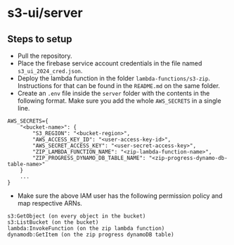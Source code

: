 # s3-ui/server

## Steps to setup

- Pull the repository.
- Place the firebase service account credentials in the file named `s3_ui_2024_cred.json`.
- Deploy the lambda function in the folder `lambda-functions/s3-zip`. Instructions for that can be found in the `README.md` on the same folder.
- Create an `.env` file inside the `server` folder with the contents in the following format. Make sure you add the whole `AWS_SECRETS` in a single line.

```
AWS_SECRETS={
    "<bucket-name>": {
        "S3_REGION": "<bucket-region>",
        "AWS_ACCESS_KEY_ID": "<user-access-key-id>",
        "AWS_SECRET_ACCESS_KEY": "<user-secret-access-key>",
        "ZIP_LAMBDA_FUNCTION_NAME": "<zip-lambda-function-name>",
        "ZIP_PROGRESS_DYNAMO_DB_TABLE_NAME": "<zip-progress-dynamo-db-table-name>"
    }
    ...
}
```

- Make sure the above IAM user has the following permission policy and map respective ARNs.

```
s3:GetObject (on every object in the bucket)
s3:ListBucket (on the bucket)
lambda:InvokeFunction (on the zip lambda function)
dynamodb:GetItem (on the zip progress dynamoDB table)
```
